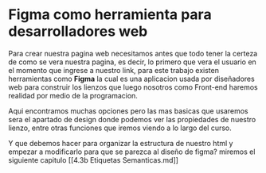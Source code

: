 # Figma como herramienta para desarrolladores web
Para crear nuestra pagina web necesitamos antes que todo tener la certeza
de como se vera nuestra pagina, es decir, lo primero que vera el usuario
en el momento que ingrese a nuestro link, para este trabajo existen herramientas como **Figma** la cual es una aplicacion usada por diseñadores web para construir los lienzos que luego nosotros como Front-end haremos realidad por medio de la programacion. 

Aqui encontramos muchas opciones pero las mas basicas que usaremos sera el apartado de design 
donde podemos ver las propiedades de nuestro lienzo, entre otras funciones que iremos viendo a lo largo del curso.

Y que debemos hacer para organizar la estructura de nuestro html y empezar a modificarlo para que se parezca al diseño de figma? miremos el siguiente capitulo [[4.3b Etiquetas Semanticas.md]] 

